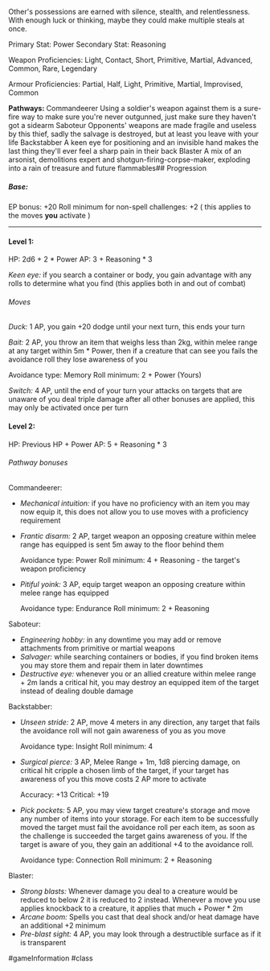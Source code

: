 Other's possessions are earned with silence, stealth, and relentlessness. With enough luck or thinking, maybe they could make multiple steals at once.

Primary Stat: Power
Secondary Stat: Reasoning

Weapon Proficiencies: Light, Contact, Short, Primitive, Martial, Advanced, Common, Rare, Legendary

Armour Proficiencies: Partial, Half, Light, Primitive, Martial, Improvised, Common

**Pathways:**
Commandeerer
	Using a soldier's weapon against them is a sure-fire way to make sure you're never outgunned, just make sure they haven't got a sidearm
Saboteur
	Opponents' weapons are made fragile and useless by this thief, sadly the salvage is destroyed, but at least you leave with your life
Backstabber
	A keen eye for positioning and an invisible hand makes the last thing they'll ever feel a sharp pain in their back
Blaster
	A mix of an arsonist, demolitions expert and shotgun-firing-corpse-maker, exploding into a rain of treasure and future flammables## Progression

##### Base:
EP bonus: +20
Roll minimum for non-spell challenges: +2 ( this applies to the moves **you** activate )

---
#### Level 1:

HP: 2d6 + 2 * Power
AP: 3 + Reasoning * 3

*Keen eye:* if you search a container or body, you gain advantage with any rolls to determine what you find (this applies both in and out of combat)
###### Moves
*Duck:* 1 AP, you gain +20 dodge until your next turn, this ends your turn

*Bait:* 2 AP, you throw an item that weighs less than 2kg, within melee range at any target within 5m * Power, then if a creature that can see you fails the avoidance roll they lose awareness of you

Avoidance type: Memory
Roll minimum: 2 + Power (Yours)

*Switch:* 4 AP, until the end of your turn your attacks on targets that are unaware of you deal triple damage after all other bonuses are applied, this may only be activated once per turn

#### Level 2:

HP: Previous HP + Power
AP: 5 + Reasoning * 3

###### Pathway bonuses

Commandeerer: 
- *Mechanical intuition:* if you have no proficiency with an item you may now equip it, this does not allow you to use moves with a proficiency requirement
- *Frantic disarm:* 2 AP, target weapon an opposing creature within melee range has equipped is sent 5m away to the floor behind them

  Avoidance type: Power
  Roll minimum: 4 + Reasoning - the target's weapon proficiency
  
- *Pitiful yoink:* 3 AP, equip target weapon an opposing creature within melee range has equipped

  Avoidance type: Endurance
  Roll minimum: 2 + Reasoning

Saboteur:
- *Engineering hobby:* in any downtime you may add or remove attachments from primitive or martial weapons
- *Salvager:* while searching containers or bodies, if you find broken items you may store them and repair them in later downtimes
- *Destructive eye:* whenever you or an allied creature within melee range + 2m lands a critical hit, you may destroy an equipped item of the target instead of dealing double damage

Backstabber:
- *Unseen stride:* 2 AP, move 4 meters in any direction, any target that fails the avoidance roll will not gain awareness of you as you move

  Avoidance type: Insight
  Roll minimum: 4

- *Surgical pierce:* 3 AP, Melee Range + 1m, 1d8 piercing damage, on critical hit cripple a chosen limb of the target, if your target has awareness of you this move costs 2 AP more to activate

  Accuracy: +13
  Critical: +19

- *Pick pockets:* 5 AP, you may view target creature's storage and move any number of items into your storage. For each item to be successfully moved the target must fail the avoidance roll per each item, as soon as the challenge is succeeded the target gains awareness of you. If the target is aware of you, they gain an additional +4 to the avoidance roll.

  Avoidance type: Connection
  Roll minimum: 2 + Reasoning

Blaster:
- *Strong blasts:* Whenever damage you deal to a creature would be reduced to below 2 it is reduced to 2 instead. Whenever a move you use applies knockback to a creature, it applies that much + Power * 2m
- *Arcane boom:* Spells you cast that deal shock and/or heat damage have an additional +2 minimum
- *Pre-blast sight:* 4 AP, you may look through a destructible surface as if it is transparent

#gameInformation #class